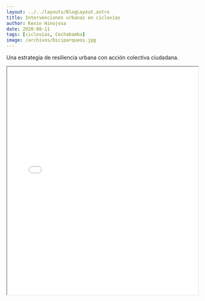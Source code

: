 ```yaml
---
layout: ../../layouts/BlogLayout.astro
title: Intervenciones urbanas en ciclovías
author: Kevin Hinojosa
date: 2020-08-11
tags: [ciclovías, Cochabamba]
image: /archivos/biciparqueos.jpg
---
```


Una estrategia de resiliencia urbana con acción colectiva ciudadana.

<iframe src="/archivos/INTERVENCIONES-EN-CICLOVIAS-TAU.pdf" width="100%" height="600px"></iframe>